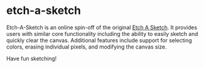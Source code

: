 # etch-a-sketch

Etch-A-Sketch is an online spin-off of the original [Etch A Sketch](https://www.spinmaster.com/en-US/brands/etch-a-sketch/).
It provides users with similar core functionality including the ability to
easily sketch and quickly clear the canvas. Additional features include support
for selecting colors, erasing individual pixels, and modifying the canvas size.

Have fun sketching!
